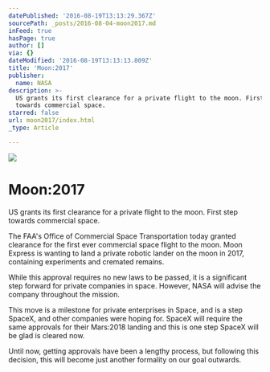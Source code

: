 ```yaml
---
datePublished: '2016-08-19T13:13:29.367Z'
sourcePath: _posts/2016-08-04-moon2017.md
inFeed: true
hasPage: true
author: []
via: {}
dateModified: '2016-08-19T13:13:13.809Z'
title: 'Moon:2017'
publisher:
  name: NASA
description: >-
  US grants its first clearance for a private flight to the moon. First step
  towards commercial space.
starred: false
url: moon2017/index.html
_type: Article

---
```

![](https://the-grid-user-content.s3-us-west-2.amazonaws.com/dbb0abc9-de96-451a-aa6e-5454a6071446.jpg)

# Moon:2017

US grants its first clearance for a private flight to the moon. First step towards commercial space.

The FAA's Office of Commercial Space Transportation today granted clearance for the first ever commercial space flight to the moon. Moon Express is wanting to land a private robotic lander on the moon in 2017, containing experiments and cremated remains.

While this approval requires no new laws to be passed, it is a significant step forward for private companies in space. However, NASA will advise the company throughout the mission.

This move is a milestone for private enterprises in Space, and is a step SpaceX, and other companies were hoping for. SpaceX will require the same approvals for their Mars:2018 landing and this is one step SpaceX will be glad is cleared now.

Until now, getting approvals have been a lengthy process, but following this decision, this will become just another formality on our goal outwards.